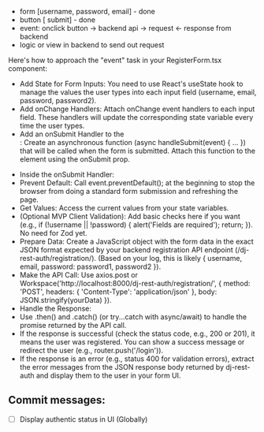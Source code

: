 - form [username, password, email] - done
- button [ submit] - done
- event: onclick button -> backend api -> request <- response from backend
- logic or view in backend to send out request

Here's how to approach the "event" task in your RegisterForm.tsx component:

- Add State for Form Inputs: You need to use React's useState hook to manage the values the user types into each input field (username, email, password, password2).
- Add onChange Handlers: Attach onChange event handlers to each input field. These handlers will update the corresponding state variable every time the user types.
- Add an onSubmit Handler to the <form>: Create an asynchronous function (async handleSubmit(event) { ... }) that will be called when the form is submitted. Attach this function to the <form> element using the onSubmit prop.
- Inside the onSubmit Handler:
- Prevent Default: Call event.preventDefault(); at the beginning to stop the browser from doing a standard form submission and refreshing the page.
- Get Values: Access the current values from your state variables.
- (Optional MVP Client Validation): Add basic checks here if you want (e.g., if (!username || !password) { alert('Fields are required'); return; }). No need for Zod yet.
- Prepare Data: Create a JavaScript object with the form data in the exact JSON format expected by your backend registration API endpoint (/dj-rest-auth/registration/). (Based on your log, this is likely { username, email, password: password1, password2 }).
- Make the API Call: Use axios.post or Workspace('http://localhost:8000/dj-rest-auth/registration/', { method: 'POST', headers: { 'Content-Type': 'application/json' }, body: JSON.stringify(yourData) }).
- Handle the Response:
- Use .then() and .catch() (or try...catch with async/await) to handle the promise returned by the API call.
- If the response is successful (check the status code, e.g., 200 or 201), it means the user was registered. You can show a success message or redirect the user (e.g., router.push('/login')).
- If the response is an error (e.g., status 400 for validation errors), extract the error messages from the JSON response body returned by dj-rest-auth and display them to the user in your form UI.

## Commit messages:
- [ ]  Display authentic status in UI (Globally)
